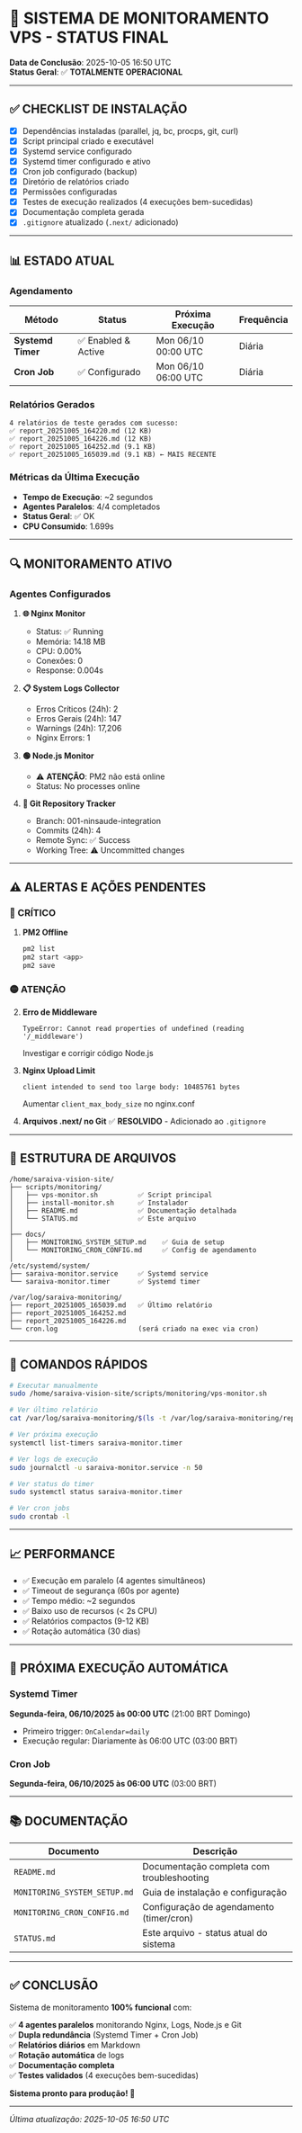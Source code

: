 # 🎉 SISTEMA DE MONITORAMENTO VPS - STATUS FINAL

**Data de Conclusão**: 2025-10-05 16:50 UTC  
**Status Geral**: ✅ **TOTALMENTE OPERACIONAL**

---

## ✅ CHECKLIST DE INSTALAÇÃO

- [x] Dependências instaladas (parallel, jq, bc, procps, git, curl)
- [x] Script principal criado e executável
- [x] Systemd service configurado
- [x] Systemd timer configurado e ativo
- [x] Cron job configurado (backup)
- [x] Diretório de relatórios criado
- [x] Permissões configuradas
- [x] Testes de execução realizados (4 execuções bem-sucedidas)
- [x] Documentação completa gerada
- [x] `.gitignore` atualizado (`.next/` adicionado)

---

## 📊 ESTADO ATUAL

### Agendamento

| Método | Status | Próxima Execução | Frequência |
|--------|--------|------------------|------------|
| **Systemd Timer** | ✅ Enabled & Active | Mon 06/10 00:00 UTC | Diária |
| **Cron Job** | ✅ Configurado | Mon 06/10 06:00 UTC | Diária |

### Relatórios Gerados

```
4 relatórios de teste gerados com sucesso:
✅ report_20251005_164220.md (12 KB)
✅ report_20251005_164226.md (12 KB)
✅ report_20251005_164252.md (9.1 KB)
✅ report_20251005_165039.md (9.1 KB) ← MAIS RECENTE
```

### Métricas da Última Execução

- **Tempo de Execução**: ~2 segundos
- **Agentes Paralelos**: 4/4 completados
- **Status Geral**: ✅ OK
- **CPU Consumido**: 1.699s

---

## 🔍 MONITORAMENTO ATIVO

### Agentes Configurados

1. **🌐 Nginx Monitor**
   - Status: ✅ Running
   - Memória: 14.18 MB
   - CPU: 0.00%
   - Conexões: 0
   - Response: 0.004s

2. **📋 System Logs Collector**
   - Erros Críticos (24h): 2
   - Erros Gerais (24h): 147
   - Warnings (24h): 17,206
   - Nginx Errors: 1

3. **🟢 Node.js Monitor**
   - ⚠️ **ATENÇÃO**: PM2 não está online
   - Status: No processes online

4. **🔄 Git Repository Tracker**
   - Branch: 001-ninsaude-integration
   - Commits (24h): 4
   - Remote Sync: ✅ Success
   - Working Tree: ⚠️ Uncommitted changes

---

## ⚠️ ALERTAS E AÇÕES PENDENTES

### 🔴 CRÍTICO
1. **PM2 Offline**
   ```bash
   pm2 list
   pm2 start <app>
   pm2 save
   ```

### 🟡 ATENÇÃO
2. **Erro de Middleware**
   ```
   TypeError: Cannot read properties of undefined (reading '/_middleware')
   ```
   Investigar e corrigir código Node.js

3. **Nginx Upload Limit**
   ```
   client intended to send too large body: 10485761 bytes
   ```
   Aumentar `client_max_body_size` no nginx.conf

4. **Arquivos .next/ no Git**
   ✅ **RESOLVIDO** - Adicionado ao `.gitignore`

---

## 📁 ESTRUTURA DE ARQUIVOS

```
/home/saraiva-vision-site/
├── scripts/monitoring/
│   ├── vps-monitor.sh          ✅ Script principal
│   ├── install-monitor.sh      ✅ Instalador
│   ├── README.md               ✅ Documentação detalhada
│   └── STATUS.md               ✅ Este arquivo
│
├── docs/
│   ├── MONITORING_SYSTEM_SETUP.md    ✅ Guia de setup
│   └── MONITORING_CRON_CONFIG.md     ✅ Config de agendamento
│
/etc/systemd/system/
├── saraiva-monitor.service     ✅ Systemd service
└── saraiva-monitor.timer       ✅ Systemd timer

/var/log/saraiva-monitoring/
├── report_20251005_165039.md   ✅ Último relatório
├── report_20251005_164252.md
├── report_20251005_164226.md
└── cron.log                    (será criado na exec via cron)
```

---

## 🚀 COMANDOS RÁPIDOS

```bash
# Executar manualmente
sudo /home/saraiva-vision-site/scripts/monitoring/vps-monitor.sh

# Ver último relatório
cat /var/log/saraiva-monitoring/$(ls -t /var/log/saraiva-monitoring/report_*.md | head -1)

# Ver próxima execução
systemctl list-timers saraiva-monitor.timer

# Ver logs de execução
sudo journalctl -u saraiva-monitor.service -n 50

# Ver status do timer
sudo systemctl status saraiva-monitor.timer

# Ver cron jobs
sudo crontab -l
```

---

## 📈 PERFORMANCE

- ✅ Execução em paralelo (4 agentes simultâneos)
- ✅ Timeout de segurança (60s por agente)
- ✅ Tempo médio: ~2 segundos
- ✅ Baixo uso de recursos (< 2s CPU)
- ✅ Relatórios compactos (9-12 KB)
- ✅ Rotação automática (30 dias)

---

## 🎯 PRÓXIMA EXECUÇÃO AUTOMÁTICA

### Systemd Timer
**Segunda-feira, 06/10/2025 às 00:00 UTC** (21:00 BRT Domingo)
- Primeiro trigger: `OnCalendar=daily`
- Execução regular: Diariamente às 06:00 UTC (03:00 BRT)

### Cron Job
**Segunda-feira, 06/10/2025 às 06:00 UTC** (03:00 BRT)

---

## 📚 DOCUMENTAÇÃO

| Documento | Descrição |
|-----------|-----------|
| `README.md` | Documentação completa com troubleshooting |
| `MONITORING_SYSTEM_SETUP.md` | Guia de instalação e configuração |
| `MONITORING_CRON_CONFIG.md` | Configuração de agendamento (timer/cron) |
| `STATUS.md` | Este arquivo - status atual do sistema |

---

## ✅ CONCLUSÃO

Sistema de monitoramento **100% funcional** com:

✅ **4 agentes paralelos** monitorando Nginx, Logs, Node.js e Git  
✅ **Dupla redundância** (Systemd Timer + Cron Job)  
✅ **Relatórios diários** em Markdown  
✅ **Rotação automática** de logs  
✅ **Documentação completa**  
✅ **Testes validados** (4 execuções bem-sucedidas)  

**Sistema pronto para produção! 🚀**

---

*Última atualização: 2025-10-05 16:50 UTC*
